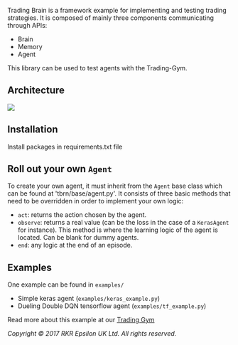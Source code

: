 Trading Brain is a framework example for implementing and testing trading strategies.
It is composed of mainly three components communicating through APIs:
- Brain
- Memory
- Agent

This library can be used to test agents with the Trading-Gym.

## Architecture

![](https://docs.google.com/drawings/d/1bL6Gl1hJh0PqsvHh0T5dcqcVrrxP7taN7UUL7a07zEk/pub?w=700)

## Installation

Install packages in requirements.txt file

## Roll out your own `Agent`

To create your own agent, it must inherit from the `Agent` base class which can be found at 'tbrn/base/agent.py'. It consists of three basic methods that need to be overridden in order to implement your own logic:
- `act`: returns the action chosen by the agent.
- `observe`: returns a real value (can be the loss in the case of a `KerasAgent` for instance). This method is where the learning logic of the agent is located. Can be blank for dummy agents.
- `end`: any logic at the end of an episode.

## Examples

One example can be found in `examples/`

- Simple keras agent (`examples/keras_example.py`)
- Dueling Double DQN tensorflow agent (`examples/tf_example.py`)

Read more about this example at our [Trading Gym](https://github.com/Prediction-Machines/Trading-Gym)


*Copyright © 2017 RKR Epsilon UK Ltd. All rights reserved.*

